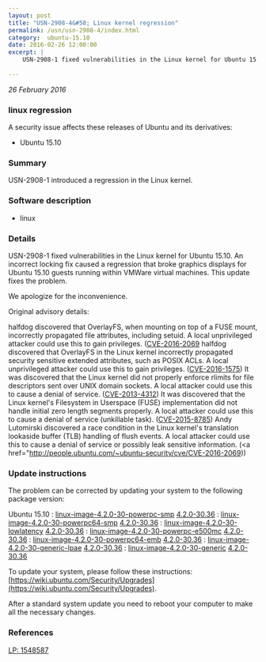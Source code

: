 ```yaml
---
layout: post
title: "USN-2908-4&#58; Linux kernel regression"
permalink: /usn/usn-2908-4/index.html
category:  ubuntu-15.10
date: 2016-02-26 12:00:00
excerpt: |
    USN-2908-1 fixed vulnerabilities in the Linux kernel for Ubuntu 15.10. An incorrect locking fix caused a regression that broke graphics displays for Ubuntu 15.10 guests running within VMWare virtual machines. This update fixes the problem.
    
--- 
```

 
 

*26 February 2016*

### linux regression

A security issue affects these releases of Ubuntu and its derivatives:

* Ubuntu 15.10

### Summary

USN-2908-1 introduced a regression in the Linux kernel. 

### Software description

* linux 

### Details

USN-2908-1 fixed vulnerabilities in the Linux kernel for Ubuntu 15.10. An incorrect locking fix caused a regression that broke graphics displays for Ubuntu 15.10 guests running within VMWare virtual machines. This update fixes the problem.

We apologize for the inconvenience.

Original advisory details:

 halfdog discovered that OverlayFS, when mounting on top of a FUSE mount, incorrectly propagated file attributes, including setuid. A local unprivileged attacker could use this to gain privileges. ([CVE-2016-2069](http://people.ubuntu.com/~ubuntu-security/cve/CVE-2016-1576">CVE-2016-1576</a>) halfdog discovered that OverlayFS in the Linux kernel incorrectly propagated security sensitive extended attributes, such as POSIX ACLs. A local unprivileged attacker could use this to gain privileges. (<a href="http://people.ubuntu.com/~ubuntu-security/cve/CVE-2016-1575">CVE-2016-1575</a>) It was discovered that the Linux kernel did not properly enforce rlimits for file descriptors sent over UNIX domain sockets. A local attacker could use this to cause a denial of service. (<a href="http://people.ubuntu.com/~ubuntu-security/cve/CVE-2013-4312">CVE-2013-4312</a>) It was discovered that the Linux kernel&#39;s Filesystem in Userspace (FUSE) implementation did not handle initial zero length segments properly. A local attacker could use this to cause a denial of service (unkillable task). (<a href="http://people.ubuntu.com/~ubuntu-security/cve/CVE-2015-8785">CVE-2015-8785</a>) Andy Lutomirski discovered a race condition in the Linux kernel&#39;s translation lookaside buffer (TLB) handling of flush events. A local attacker could use this to cause a denial of service or possibly leak sensitive information. (<a href="http://people.ubuntu.com/~ubuntu-security/cve/CVE-2016-2069)) 

### Update instructions

The problem can be corrected by updating your system to the following package version:

Ubuntu 15.10
 : [linux-image-4.2.0-30-powerpc-smp](https://launchpad.net/ubuntu/+source/linux) <span> [4.2.0-30.36](https://launchpad.net/ubuntu/+source/linux/4.2.0-30.36) </span> 
 : [linux-image-4.2.0-30-powerpc64-smp](https://launchpad.net/ubuntu/+source/linux) <span> [4.2.0-30.36](https://launchpad.net/ubuntu/+source/linux/4.2.0-30.36) </span> 
 : [linux-image-4.2.0-30-lowlatency](https://launchpad.net/ubuntu/+source/linux) <span> [4.2.0-30.36](https://launchpad.net/ubuntu/+source/linux/4.2.0-30.36) </span> 
 : [linux-image-4.2.0-30-powerpc-e500mc](https://launchpad.net/ubuntu/+source/linux) <span> [4.2.0-30.36](https://launchpad.net/ubuntu/+source/linux/4.2.0-30.36) </span> 
 : [linux-image-4.2.0-30-powerpc64-emb](https://launchpad.net/ubuntu/+source/linux) <span> [4.2.0-30.36](https://launchpad.net/ubuntu/+source/linux/4.2.0-30.36) </span> 
 : [linux-image-4.2.0-30-generic-lpae](https://launchpad.net/ubuntu/+source/linux) <span> [4.2.0-30.36](https://launchpad.net/ubuntu/+source/linux/4.2.0-30.36) </span> 
 : [linux-image-4.2.0-30-generic](https://launchpad.net/ubuntu/+source/linux) <span> [4.2.0-30.36](https://launchpad.net/ubuntu/+source/linux/4.2.0-30.36) </span> 

To update your system, please follow these instructions: [https://wiki.ubuntu.com/Security/Upgrades](https://wiki.ubuntu.com/Security/Upgrades).

After a standard system update you need to reboot your computer to make all the necessary changes. 

### References

 
 [LP: 1548587](https://launchpad.net/bugs/1548587)
 

